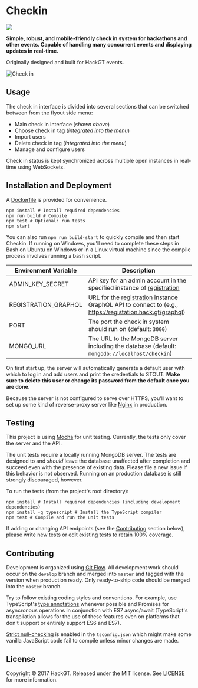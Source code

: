 # Checkin

<a href="https://zenhub.com"><img src="https://raw.githubusercontent.com/ZenHubIO/support/master/zenhub-badge.png"></a>

**Simple, robust, and mobile-friendly check in system for hackathons and other events. Capable of handling many concurrent events and displaying updates in real-time.**

Originally designed and built for HackGT events.

![Check in](https://i.imgur.com/swDTnGI.png)

## Usage
The check in interface is divided into several sections that can be switched between from the flyout side menu:

- Main check in interface (*shown above*)
- Choose check in tag (*integrated into the menu*)
- Import users
- Delete check in tag (*integrated into the menu*)
- Manage and configure users

Check in status is kept synchronized across multiple open instances in real-time using WebSockets.

## Installation and Deployment
A [Dockerfile](Dockerfile) is provided for convenience.

    npm install # Install required dependencies
    npm run build # Compile
    npm test # Optional: run tests
    npm start

You can also run `npm run build-start` to quickly compile and then start Checkin.  If running on Windows, you'll need to complete these steps in Bash on Ubuntu on Windows or in a Linux virtual machine since the compile process involves running a bash script.

Environment Variable | Description
---------------------|------------
ADMIN_KEY_SECRET | API key for an admin account in the specified instance of [registration](https://github.com/hackgt/registration)
REGISTRATION_GRAPHQL | URL for the [registration](https://github.com/hackgt/registration) instance GraphQL API to connect to (e.g., https://registation.hack.gt/graphql)
PORT | The port the check in system should run on (default: `3000`)
MONGO_URL | The URL to the MongoDB server including the database (default: `mongodb://localhost/checkin`)

On first start up, the server will automatically generate a default user with which to log in and add users and print the credentials to STOUT. **Make sure to delete this user or change its password from the default once you are done.**

Because the server is not configured to serve over HTTPS, you'll want to set up some kind of reverse-proxy server like [Nginx](http://nginx.org/) in production.

## Testing
This project is using [Mocha](https://mochajs.org/) for unit testing. Currently, the tests only cover the server and the API.

The unit tests require a locally running MongoDB server. The tests are designed to and *should* leave the database unaffected after completion and succeed even with the presence of existing data. Please file a new issue if this behavior is not observed. Running on an production database is still strongly discouraged, however.

To run the tests (from the project's root directory):

    npm install # Install required dependencies (including development dependencies)
    npm install -g typescript # Install the TypeScript compiler
    npm test # Compile and run the unit tests

If adding or changing API endpoints (see the [Contributing](#contributing) section below), please write new tests or edit existing tests to retain 100% coverage.

## Contributing
Development is organized using [Git Flow](http://nvie.com/posts/a-successful-git-branching-model/). All development work should occur on the `develop` branch and merged into `master` and tagged with the version  when production ready. Only ready-to-ship code should be merged into the `master` branch.

Try to follow existing coding styles and conventions. For example, use TypeScript's [type annotations](http://www.typescriptlang.org/docs/handbook/basic-types.html) whenever possible and Promises for asyncronous operations in conjunction with ES7 async/await (TypeScript's transpilation allows for the use of these features even on platforms that don't support or entirely support ES6 and ES7).

[Strict null-checking](https://www.typescriptlang.org/docs/handbook/release-notes/typescript-2-0.html) is enabled in the `tsconfig.json` which might make some vanilla JavaScript code fail to compile unless minor changes are made.

## License
Copyright &copy; 2017 HackGT. Released under the MIT license. See [LICENSE](LICENSE) for more information.
